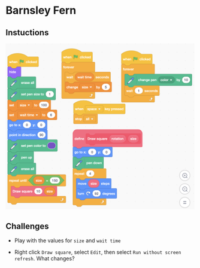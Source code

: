 # Barnsley Fern

## Instuctions

![](code.png)

## Challenges

- Play with the values for `size` and `wait time`

- Right click `Draw square`, select `Edit`, then select `Run without screen refresh`. What changes?